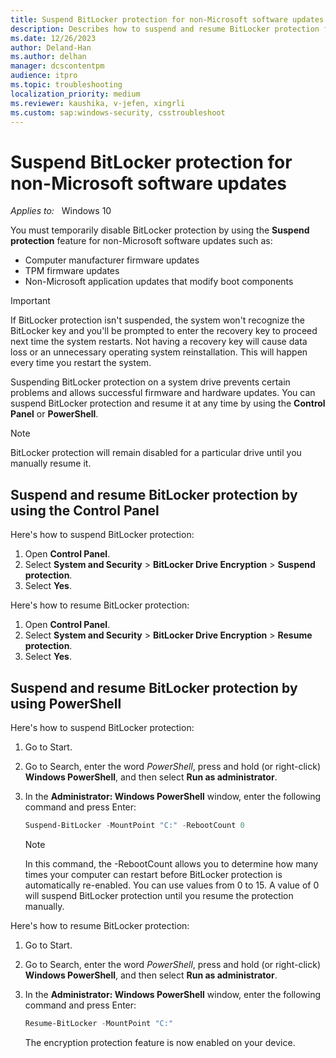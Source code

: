 ```yaml
---
title: Suspend BitLocker protection for non-Microsoft software updates
description: Describes how to suspend and resume BitLocker protection for non-Microsoft software updates using Control Panel and PowerShell.
ms.date: 12/26/2023
author: Deland-Han
ms.author: delhan
manager: dcscontentpm
audience: itpro
ms.topic: troubleshooting
localization_priority: medium
ms.reviewer: kaushika, v-jefen, xingrli
ms.custom: sap:windows-security, csstroubleshoot
---
```

# Suspend BitLocker protection for non-Microsoft software updates

_Applies to:_ &nbsp; Windows 10

You must temporarily disable BitLocker protection by using the **Suspend protection** feature for non-Microsoft software updates such as:

- Computer manufacturer firmware updates
- TPM firmware updates
- Non-Microsoft application updates that modify boot components

> [!Important]
> If BitLocker protection isn't suspended, the system won't recognize the BitLocker key and you'll be prompted to enter the recovery key to proceed next time the system restarts. Not having a recovery key will cause data loss or an unnecessary operating system reinstallation. This will happen every time you restart the system.

Suspending BitLocker protection on a system drive prevents certain problems and allows successful firmware and hardware updates. You can suspend BitLocker protection and resume it at any time by using the **Control Panel** or **PowerShell**.

> [!Note]
> BitLocker protection will remain disabled for a particular drive until you manually resume it.

## Suspend and resume BitLocker protection by using the Control Panel

Here's how to suspend BitLocker protection:

1. Open **Control Panel**.
2. Select **System and Security** > **BitLocker Drive Encryption** > **Suspend protection**.
3. Select **Yes**.

Here's how to resume BitLocker protection:
  
1. Open **Control Panel**.
2. Select **System and Security** > **BitLocker Drive Encryption** > **Resume protection**.
3. Select **Yes**.

## Suspend and resume BitLocker protection by using PowerShell

Here's how to suspend BitLocker protection:

1. Go to Start.
2. Go to Search, enter the word *PowerShell*, press and hold (or right-click) **Windows PowerShell**, and then select **Run as administrator**.
3. In the **Administrator: Windows PowerShell** window, enter the following command and press Enter:

    ```powershell
    Suspend-BitLocker -MountPoint "C:" -RebootCount 0 
    ```

   > [!Note]
   > In this command, the -RebootCount allows you to determine how many times your computer can restart before BitLocker protection is automatically re-enabled. You can use values from 0 to 15. A value of 0 will suspend BitLocker protection until you resume the protection manually.

Here's how to resume BitLocker protection:

1. Go to Start.
2. Go to Search, enter the word *PowerShell*, press and hold (or right-click) **Windows PowerShell**, and then select **Run as administrator**.
3. In the **Administrator: Windows PowerShell** window, enter the following command and press Enter:

    ```powershell
    Resume-BitLocker -MountPoint "C:" 
    ```

    The encryption protection feature is now enabled on your device.
